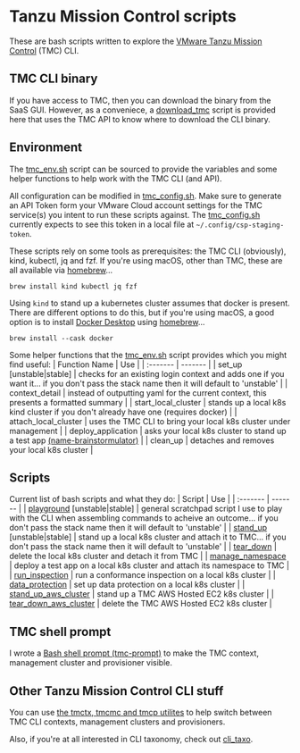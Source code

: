 # Tanzu Mission Control scripts
These are bash scripts written to explore the [VMware Tanzu Mission Control](https://tanzu.vmware.com/mission-control) (TMC) CLI.

## TMC CLI binary
If you have access to TMC, then you can download the binary from the SaaS GUI. However, as a conveniece, a [download_tmc](download_tmc) script is provided here that uses the TMC API to know where to download the CLI binary.

## Environment
The [tmc_env.sh](tmc_env.sh) script can be sourced to provide the variables and some helper functions to help work with the TMC CLI (and API). 

All configuration can be modified in [tmc_config.sh](tmc_config.sh). Make sure to generate an API Token form your VMware Cloud account settings for the TMC service(s) you intent to run these scripts against. The [tmc_config.sh](tmc_config.sh) currently expects to see this token in a local file at `~/.config/csp-staging-token`.

These scripts rely on some tools as prerequisites: the TMC CLI (obviously), kind, kubectl, jq and fzf.
If you're using macOS, other than TMC, these are all available via [homebrew](https://brew.sh)...
  
`brew install kind kubectl jq fzf`

Using `kind` to stand up a kubernetes cluster assumes that docker is present. There are different options to do this, but if you're using macOS, a good option is to install [Docker Desktop](https://www.docker.com/products/docker-desktop) using [homebrew](https://brew.sh)...

`brew install --cask docker`

Some helper functions that the [tmc_env.sh](tmc_env.sh) script provides which you might find useful:
| Function Name | Use |
| :------- | ------- |
| set_up \[unstable\|stable\] | checks for an existing login context and adds one if you want it... if you don't pass the stack name then it will default to 'unstable' |
| context_detail | instead of outputting yaml for the current context, this presents a formatted summary |
| start_local_cluster | stands up a local k8s kind cluster if you don't already have one (requires docker) |
| attach_local_cluster | uses the TMC CLI to bring your local k8s cluster under management |
| deploy_application | asks your local k8s cluster to stand up a test app [(name-brainstormulator)](https://github.com/ali5ter/name-brainstormulator) |
| clean_up | detaches and removes your local k8s cluster |

## Scripts
Current list of bash scripts and what they do:
| Script | Use |
| :------- | ------- |
| [playground](playground) \[unstable\|stable\] | general scratchpad script I use to play with the CLI when assembling commands to acheive an outcome... if you don't pass the stack name then it will default to 'unstable' |
| [stand_up](stand_up) \[unstable\|stable\] | stand up a local k8s cluster and attach it to TMC... if you don't pass the stack name then it will default to 'unstable' |
| [tear_down](tear_down) | delete the local k8s cluster and detach it from TMC |
| [manage_namespace](manage_namespace) | deploy a test app on a local k8s cluster and attach its namespace to TMC |
| [run_inspection](run_inspection) | run a conformance inspection on a local k8s cluster |
| [data_protection](data_protection) | set up data protection on a local k8s cluster |
| [stand_up_aws_cluster](stand_up_aws_cluster) | stand up a TMC AWS Hosted EC2 k8s cluster |
| [tear_down_aws_cluster](tear_down_aws_cluster) | delete the TMC AWS Hosted EC2 k8s cluster |

## TMC shell prompt
I wrote a [Bash shell prompt (tmc-prompt)](https://github.com/ali5ter/tmc-prompt) to make the TMC context, management cluster and provisioner visible.

## Other Tanzu Mission Control CLI stuff
You can use [the tmctx, tmcmc and tmcp utilites](https://github.com/ali5ter/tmcctx) to help switch between TMC CLI contexts, management clusters and provisioners.

Also, if you're at all interested in CLI taxonomy, check out [cli_taxo](https://github.com/ali5ter/cli_taxo).
